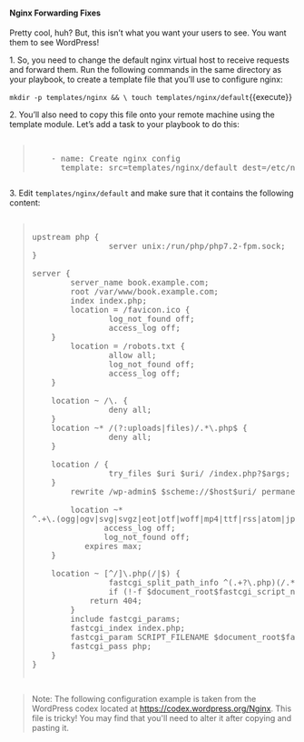 #### Nginx Forwarding Fixes

Pretty cool, huh? But, this isn’t what you want your users to see. You want them to see WordPress!

1\. So, you need to change the default nginx virtual host to receive requests and forward them. Run the following commands in the same directory as your playbook, to create a template file that you’ll use to configure nginx:

`mkdir -p templates/nginx && \
touch templates/nginx/default`{{execute}}

2\. You’ll also need to copy this file onto your remote machine using the template module. Let’s add a task to your playbook to do this:

<pre class="file" data-filename="playbook.yml"><blockquote>
    - name: Create nginx config
      template: src=templates/nginx/default dest=/etc/nginx/sites-available/default
</blockquote></pre>

3\. Edit `templates/nginx/default` and make sure that it contains the following content:

<pre class="file" data-filename="provisioning/templates/nginx/default"><blockquote>
upstream php {
                server unix:/run/php/php7.2-fpm.sock;
}

server {
        server_name book.example.com;
        root /var/www/book.example.com;
        index index.php;
        location = /favicon.ico {
                log_not_found off;
                access_log off;
	}
        location = /robots.txt {
                allow all;
                log_not_found off;
                access_log off;
	}

	location ~ /\. {
                deny all;
	}
 	location ~* /(?:uploads|files)/.*\.php$ {
                deny all;
	}

	location / {
                try_files $uri $uri/ /index.php?$args;
	}
        rewrite /wp-admin$ $scheme://$host$uri/ permanent;

        location ~*
^.+\.(ogg|ogv|svg|svgz|eot|otf|woff|mp4|ttf|rss|atom|jpg|jpeg|gif|png|ico|zip|tgz|gz|rar|bz2|doc|xls|exe|ppt|tar|mid|midi|wav|bmp|rtf)$ {
               access_log off;
               log_not_found off;
	       expires max;
	}

	location ~ [^/]\.php(/|$) {
                fastcgi_split_path_info ^(.+?\.php)(/.*)$;
                if (!-f $document_root$fastcgi_script_name) {
			return 404;
		}
		include fastcgi_params;
		fastcgi_index index.php;
		fastcgi_param SCRIPT_FILENAME $document_root$fastcgi_script_name;
		fastcgi_pass php;
	}
}

</blockquote></pre>

>Note: The following configuration example is taken from the WordPress codex located at https://codex.wordpress.org/Nginx. This file is tricky! You may find that you'll need to alter it after copying and pasting it. 
